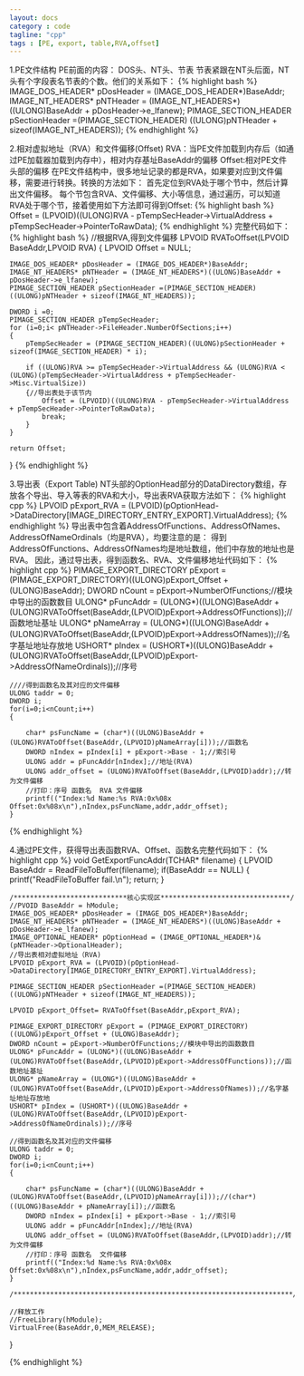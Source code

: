 ```yaml
---
layout: docs
category : code
tagline: "cpp"
tags : [PE, export, table,RVA,offset]
---
```


1.PE文件结构
PE前面的内容：
DOS头、NT头、节表
节表紧跟在NT头后面，NT头有个字段表名节表的个数。他们的关系如下：
{% highlight bash %}
IMAGE_DOS_HEADER* pDosHeader = (IMAGE_DOS_HEADER*)BaseAddr;
IMAGE_NT_HEADERS* pNTHeader = (IMAGE_NT_HEADERS*)((ULONG)BaseAddr + pDosHeader->e_lfanew);
PIMAGE_SECTION_HEADER pSectionHeader =(PIMAGE_SECTION_HEADER) ((ULONG)pNTHeader + sizeof(IMAGE_NT_HEADERS));
{% endhighlight %}

2.相对虚拟地址（RVA）和文件偏移(Offset)
RVA：当PE文件加载到内存后（如通过PE加载器加载到内存中），相对内存基址BaseAddr的偏移
Offset:相对PE文件头部的偏移
在PE文件结构中，很多地址记录的都是RVA，如果要对应到文件偏移，需要进行转换。转换的方法如下：
首先定位到RVA处于哪个节中，然后计算出文件偏移。
每个节包含RVA、文件偏移、大小等信息，通过遍历，可以知道RVA处于哪个节，接着使用如下方法即可得到Offset:
{% highlight bash %}
Offset = (LPVOID)((ULONG)RVA - pTempSecHeader->VirtualAddress + pTempSecHeader->PointerToRawData);
{% endhighlight %}
完整代码如下：
{% highlight bash %}
//根据RVA,得到文件偏移
LPVOID RVAToOffset(LPVOID BaseAddr,LPVOID RVA)
{
	LPVOID Offset = NULL;

	IMAGE_DOS_HEADER* pDosHeader = (IMAGE_DOS_HEADER*)BaseAddr;
	IMAGE_NT_HEADERS* pNTHeader = (IMAGE_NT_HEADERS*)((ULONG)BaseAddr + pDosHeader->e_lfanew);
	PIMAGE_SECTION_HEADER pSectionHeader =(PIMAGE_SECTION_HEADER) ((ULONG)pNTHeader + sizeof(IMAGE_NT_HEADERS));

	DWORD i =0;
	PIMAGE_SECTION_HEADER pTempSecHeader;
	for (i=0;i< pNTHeader->FileHeader.NumberOfSections;i++)
	{
		pTempSecHeader = (PIMAGE_SECTION_HEADER)((ULONG)pSectionHeader + sizeof(IMAGE_SECTION_HEADER) * i);

		if ((ULONG)RVA >= pTempSecHeader->VirtualAddress && (ULONG)RVA < (ULONG)(pTempSecHeader->VirtualAddress + pTempSecHeader->Misc.VirtualSize))
		{//导出表处于该节内
			Offset = (LPVOID)((ULONG)RVA - pTempSecHeader->VirtualAddress + pTempSecHeader->PointerToRawData);
			break;
		}
	}

	return Offset;
}
{% endhighlight %}


3.导出表（Export Table)
NT头部的OptionHead部分的DataDirectory数组，存放各个导出、导入等表的RVA和大小，导出表RVA获取方法如下：
{% highlight cpp %}
LPVOID pExport_RVA = (LPVOID)(pOptionHead->DataDirectory[IMAGE_DIRECTORY_ENTRY_EXPORT].VirtualAddress);
{% endhighlight %}
导出表中包含着AddressOfFunctions、AddressOfNames、AddressOfNameOrdinals（均是RVA），均要注意的是：
得到AddressOfFunctions、AddressOfNames均是地址数组，他们中存放的地址也是RVA。
因此，通过导出表，得到函数名、RVA、文件偏移地址代码如下：
{% highlight cpp %}
	PIMAGE_EXPORT_DIRECTORY pExport = (PIMAGE_EXPORT_DIRECTORY)((ULONG)pExport_Offset + (ULONG)BaseAddr);
	DWORD nCount = pExport->NumberOfFunctions;//模块中导出的函数数目
	ULONG* pFuncAddr = (ULONG*)((ULONG)BaseAddr + (ULONG)RVAToOffset(BaseAddr,(LPVOID)pExport->AddressOfFunctions));//函数地址基址
	ULONG* pNameArray = (ULONG*)((ULONG)BaseAddr + (ULONG)RVAToOffset(BaseAddr,(LPVOID)pExport->AddressOfNames));//名字基址地址存放地
	USHORT* pIndex = (USHORT*)((ULONG)BaseAddr + (ULONG)RVAToOffset(BaseAddr,(LPVOID)pExport->AddressOfNameOrdinals));//序号

	////得到函数名及其对应的文件偏移
	ULONG taddr = 0;
	DWORD i;
	for(i=0;i<nCount;i++)
	{
		
		char* psFuncName = (char*)((ULONG)BaseAddr + (ULONG)RVAToOffset(BaseAddr,(LPVOID)pNameArray[i]));//函数名
		DWORD nIndex = pIndex[i] + pExport->Base - 1;//索引号
		ULONG addr = pFuncAddr[nIndex];//地址(RVA)
		ULONG addr_offset = (ULONG)RVAToOffset(BaseAddr,(LPVOID)addr);//转为文件偏移
		//打印：序号 函数名  RVA 文件偏移
		printf(("Index:%d Name:%s RVA:0x%08x Offset:0x%08x\n"),nIndex,psFuncName,addr,addr_offset);
	}
{% endhighlight %}


4.通过PE文件，获得导出表函数RVA、Offset、函数名完整代码如下：
{% highlight cpp %}
void GetExportFuncAddr(TCHAR* filename)
{
	LPVOID BaseAddr = ReadFileToBuffer(filename);
	if(BaseAddr == NULL)
	{
		printf("ReadFileToBuffer fail.\n");
		return;
	}

	/****************************核心实现区********************************/
	//PVOID BaseAddr = hModule;
	IMAGE_DOS_HEADER* pDosHeader = (IMAGE_DOS_HEADER*)BaseAddr;
	IMAGE_NT_HEADERS* pNTHeader = (IMAGE_NT_HEADERS*)((ULONG)BaseAddr + pDosHeader->e_lfanew);
	IMAGE_OPTIONAL_HEADER* pOptionHead = (IMAGE_OPTIONAL_HEADER*)&(pNTHeader->OptionalHeader);
	//导出表相对虚拟地址（RVA)
	LPVOID pExport_RVA = (LPVOID)(pOptionHead->DataDirectory[IMAGE_DIRECTORY_ENTRY_EXPORT].VirtualAddress);

	PIMAGE_SECTION_HEADER pSectionHeader =(PIMAGE_SECTION_HEADER) ((ULONG)pNTHeader + sizeof(IMAGE_NT_HEADERS));
	
	LPVOID pExport_Offset= RVAToOffset(BaseAddr,pExport_RVA);

	PIMAGE_EXPORT_DIRECTORY pExport = (PIMAGE_EXPORT_DIRECTORY)((ULONG)pExport_Offset + (ULONG)BaseAddr);
	DWORD nCount = pExport->NumberOfFunctions;//模块中导出的函数数目
	ULONG* pFuncAddr = (ULONG*)((ULONG)BaseAddr + (ULONG)RVAToOffset(BaseAddr,(LPVOID)pExport->AddressOfFunctions));//函数地址基址
	ULONG* pNameArray = (ULONG*)((ULONG)BaseAddr + (ULONG)RVAToOffset(BaseAddr,(LPVOID)pExport->AddressOfNames));//名字基址地址存放地
	USHORT* pIndex = (USHORT*)((ULONG)BaseAddr + (ULONG)RVAToOffset(BaseAddr,(LPVOID)pExport->AddressOfNameOrdinals));//序号

	//得到函数名及其对应的文件偏移
	ULONG taddr = 0;
	DWORD i;
	for(i=0;i<nCount;i++)
	{
		
		char* psFuncName = (char*)((ULONG)BaseAddr + (ULONG)RVAToOffset(BaseAddr,(LPVOID)pNameArray[i]));//(char*)((ULONG)BaseAddr + pNameArray[i]);//函数名
		DWORD nIndex = pIndex[i] + pExport->Base - 1;//索引号
		ULONG addr = pFuncAddr[nIndex];//地址(RVA)
		ULONG addr_offset = (ULONG)RVAToOffset(BaseAddr,(LPVOID)addr);//转为文件偏移
		//打印：序号 函数名  文件偏移
		printf(("Index:%d Name:%s RVA:0x%08x Offset:0x%08x\n"),nIndex,psFuncName,addr,addr_offset);
	}

	/*********************************************************************/

	//释放工作
	//FreeLibrary(hModule);
	VirtualFree(BaseAddr,0,MEM_RELEASE);
}

{% endhighlight %}